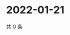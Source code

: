 # 2022-01-21

共 0 条

<!-- BEGIN WEIBO -->
<!-- 最后更新时间 Fri Jan 21 2022 21:17:01 GMT+0800 (China Standard Time) -->

<!-- END WEIBO -->
